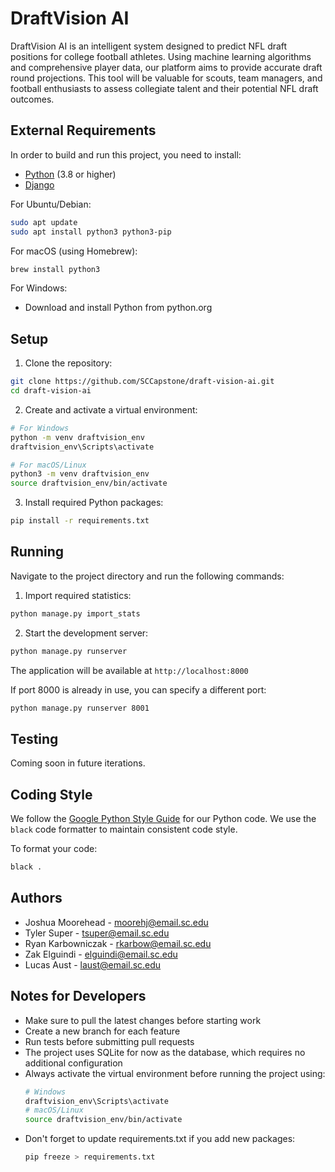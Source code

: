 # DraftVision AI

DraftVision AI is an intelligent system designed to predict NFL draft positions for college football athletes. Using machine learning algorithms and comprehensive player data, our platform aims to provide accurate draft round projections. This tool will be valuable for scouts, team managers, and football enthusiasts to assess collegiate talent and their potential NFL draft outcomes.

## External Requirements

In order to build and run this project, you need to install:

- [Python](https://www.python.org/downloads/) (3.8 or higher)
- [Django](https://www.djangoproject.com/download/)

For Ubuntu/Debian:
```bash
sudo apt update
sudo apt install python3 python3-pip
```

For macOS (using Homebrew):
```bash
brew install python3
```

For Windows:
- Download and install Python from python.org

## Setup

1. Clone the repository:
```bash
git clone https://github.com/SCCapstone/draft-vision-ai.git
cd draft-vision-ai
```

2. Create and activate a virtual environment:
```bash
# For Windows
python -m venv draftvision_env
draftvision_env\Scripts\activate

# For macOS/Linux
python3 -m venv draftvision_env
source draftvision_env/bin/activate
```

3. Install required Python packages:
```bash
pip install -r requirements.txt
```

## Running

Navigate to the project directory and run the following commands:

1. Import required statistics:
```bash
python manage.py import_stats
```

2. Start the development server:
```bash
python manage.py runserver
```

The application will be available at `http://localhost:8000`

If port 8000 is already in use, you can specify a different port:
```bash
python manage.py runserver 8001
```

## Testing

Coming soon in future iterations.

## Coding Style

We follow the [Google Python Style Guide](https://google.github.io/styleguide/pyguide.html) for our Python code. We use the `black` code formatter to maintain consistent code style.

To format your code:
```bash
black .
```

## Authors

- Joshua Moorehead - moorehj@email.sc.edu
- Tyler Super - tsuper@email.sc.edu
- Ryan Karbowniczak - rkarbow@email.sc.edu
- Zak Elguindi - elguindi@email.sc.edu
- Lucas Aust - laust@email.sc.edu

## Notes for Developers

- Make sure to pull the latest changes before starting work
- Create a new branch for each feature
- Run tests before submitting pull requests
- The project uses SQLite for now as the database, which requires no additional configuration
- Always activate the virtual environment before running the project using:
  ```bash
  # Windows
  draftvision_env\Scripts\activate
  # macOS/Linux
  source draftvision_env/bin/activate
  ```
- Don't forget to update requirements.txt if you add new packages:
  ```bash
  pip freeze > requirements.txt
  ```
